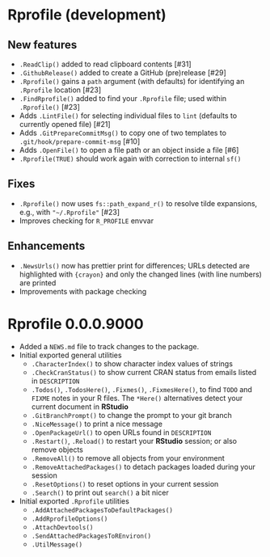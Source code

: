 # Rprofile (development)

## New features

* `.ReadClip()` added to read clipboard contents [#31]
* `.GithubRelease()` added to create a GitHub (pre)release [#29]
* `.Rprofile()` gains a `path` argument (with defaults) for identifying an `.Rprofile` location [#23]
* `.FindRprofile()` added to find your `.Rprofile` file; used within `.Rprofile()` [#23] 
* Adds `.LintFile()` for selecting individual files to `lint` (defaults to currently opened file) [#21]
* Adds `.GitPrepareCommitMsg()` to copy one of two templates to `.git/hook/prepare-commit-msg` [#10]
* Adds `.OpenFile()` to open a file path or an object inside a file [#6]
* `.Rprofile(TRUE)` should work again with correction to internal `sf()` 

## Fixes

* `.Rprofile()` now uses `fs::path_expand_r()` to resolve tilde expansions, e.g., with `"~/.Rprofile"` [#23]
* Improves checking for `R_PROFILE` envvar

## Enhancements

* `.NewsUrls()` now has prettier print for differences; URLs detected are highlighted with `{crayon}` and only the changed lines (with line numbers) are printed
* Improvements with package checking

# Rprofile 0.0.0.9000

* Added a `NEWS.md` file to track changes to the package.
* Initial exported general utilities
  * `.CharacterIndex()` to show character index values of strings
  * `.CheckCranStatus()` to show current CRAN status from emails listed in `DESCRIPTION`
  * `.Todos()`, `.TodosHere()`, `.Fixmes()`, `.FixmesHere()`,  to find `TODO` and `FIXME` notes in your R files.  The `*Here()` alternatives detect your current document in **RStudio**
  * `.GitBranchPrompt()` to change the prompt to your git branch
  * `.NiceMessage()` to print a nice message
  * `.OpenPackageUrl()` to open URLs found in `DESCRIPTION`
  * `.Restart()`, `.Reload()` to restart your **RStudio** session; or also remove objects
  * `.RemoveAll()` to remove all objects from your environment
  * `.RemoveAttachedPackages()` to detach packages loaded during your session
  * `.ResetOptions()` to reset options in your current session
  * `.Search()` to print out `search()` a bit nicer
* Initial exported `.Rprofile` utilities
  * `.AddAttachedPackagesToDefaultPackages()`
  * `.AddRprofileOptions()` 
  * `.AttachDevtools()`
  * `.SendAttachedPackagesToREnviron()`
  * `.UtilMessage()`
